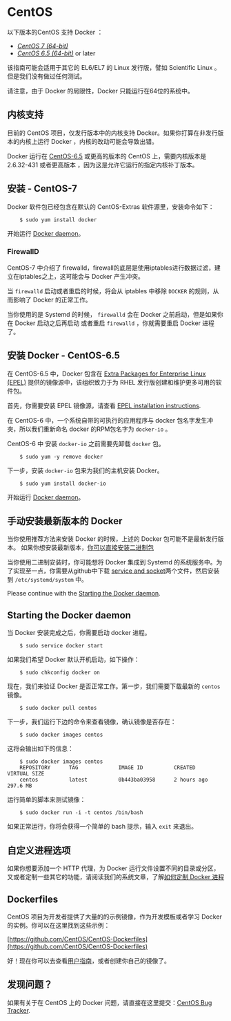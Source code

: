 # CentOS

以下版本的CentOS 支持 Docker ：

- [*CentOS 7 (64-bit)*](#installing-docker-centos-7)
- [*CentOS 6.5 (64-bit)*](#installing-docker-centos-6.5) or later

该指南可能会适用于其它的  EL6/EL7 的 Linux 发行版，譬如 Scientific Linux 。但是我们没有做过任何测试。

请注意，由于 Docker 的局限性，Docker 只能运行在64位的系统中。


## 内核支持

目前的 CentOS 项目，仅发行版本中的内核支持 Docker。如果你打算在非发行版本的内核上运行 Docker ，内核的改动可能会导致出错。

Docker 运行在 [CentOS-6.5](www.centos.org) 或更高的版本的 CentOS 上，需要内核版本是 2.6.32-431 或者更高版本 ，因为这是允许它运行的指定内核补丁版本。

## 安装 - CentOS-7

Docker 软件包已经包含在默认的 CentOS-Extras 软件源里，安装命令如下：

```
	$ sudo yum install docker
```

开始运行 [Docker daemon](#starting-the-docker-daemon)。

### FirewallD

CentOS-7 中介绍了 firewalld，firewall的底层是使用iptables进行数据过滤，建立在iptables之上，这可能会与 Docker 产生冲突。

当 `firewalld` 启动或者重启的时候，将会从 iptables 中移除 `DOCKER` 的规则，从而影响了 Docker 的正常工作。

当你使用的是 Systemd 的时候， `firewalld` 会在 Docker 之前启动，但是如果你在 Docker 启动之后再启动 或者重启 `firewalld` ，你就需要重启 Docker 进程了。

## 安装 Docker - CentOS-6.5

在 CentOS-6.5 中，Docker 包含在 [Extra Packages
for Enterprise Linux (EPEL)](https://fedoraproject.org/wiki/EPEL) 提供的镜像源中，该组织致力于为 RHEL 发行版创建和维护更多可用的软件包。

首先，你需要安装 EPEL 镜像源，请查看 [EPEL installation instructions](https://fedoraproject.org/wiki/EPEL#How_can_I_use_these_extra_packages.3F).

在 CentOS-6 中，一个系统自带的可执行的应用程序与 docker 包名字发生冲突，所以我们重新命名 docker 的RPM包名字为 `docker-io` 。

CentOS-6 中 安装 `docker-io` 之前需要先卸载 `docker` 包。

```
    $ sudo yum -y remove docker
```

下一步，安装 `docker-io` 包来为我们的主机安装 Docker。

```
    $ sudo yum install docker-io
```

开始运行 [Docker daemon](#starting-the-docker-daemon)。

## 手动安装最新版本的 Docker 


当你使用推荐方法来安装 Docker 的时候，上述的 Docker 包可能不是最新发行版本。 如果你想安装最新版本，[你可以直接安装二进制包](./binaries.md)

当你使用二进制安装时，你可能想将 Docker 集成到 Systemd 的系统服务中。为了实现至一点，你需要从github中下载 [service and socket](https://github.com/docker/docker/tree/master/contrib/init/systemd)两个文件，然后安装到 `/etc/systemd/system` 中。

Please continue with the [Starting the Docker daemon](#starting-the-docker-daemon).

## Starting the Docker daemon

当 Docker 安装完成之后，你需要启动 docker 进程。

```
    $ sudo service docker start
```

如果我们希望 Docker 默认开机启动，如下操作：

```
    $ sudo chkconfig docker on
```

现在，我们来验证 Docker 是否正常工作。第一步，我们需要下载最新的 `centos` 镜像。

```
    $ sudo docker pull centos
```

下一步，我们运行下边的命令来查看镜像，确认镜像是否存在：

```
    $ sudo docker images centos
```

这将会输出如下的信息：

```
    $ sudo docker images centos
    REPOSITORY      TAG             IMAGE ID          CREATED             VIRTUAL SIZE
    centos          latest          0b443ba03958      2 hours ago         297.6 MB
```

运行简单的脚本来测试镜像：

```
    $ sudo docker run -i -t centos /bin/bash
```

如果正常运行，你将会获得一个简单的 bash 提示，输入 `exit` 来退出。

## 自定义进程选项

如果你想要添加一个 HTTP 代理，为 Docker 运行文件设置不同的目录或分区，又或者定制一些其它的功能，请阅读我们的系统文章，了解[如何定制 Docker 进程](/articles/systemd.md)

## Dockerfiles

CentOS 项目为开发者提供了大量的的示例镜像，作为开发模板或者学习 Docker 的实例。你可以在这里找到这些示例：

[https://github.com/CentOS/CentOS-Dockerfiles](https://github.com/CentOS/CentOS-Dockerfiles)

好！现在你可以去查看[用户指南](../userguide/README.md)，或者创建你自己的镜像了。


## 发现问题？

如果有关于在 CentOS 上的 Docker 问题，请直接在这里提交：[CentOS Bug Tracker](http://bugs.centos.org/).


